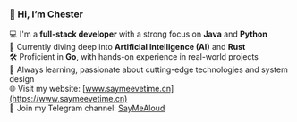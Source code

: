 ### 👋 Hi, I’m Chester

💻 I'm a **full-stack developer** with a strong focus on **Java** and **Python**  
🧠 Currently diving deep into **Artificial Intelligence (AI)** and **Rust**  
🛠️ Proficient in **Go**, with hands-on experience in real-world projects  
🌱 Always learning, passionate about cutting-edge technologies and system design  
🌐 Visit my website: [www.saymeevetime.cn](https://www.saymeevetime.cn)  
📢 Join my Telegram channel: [SayMeAloud](https://t.me/SayMeAloud)
<!---
zhaomo08/zhaomo08 is a ✨ special ✨ repository because its `README.md` (this file) appears on your GitHub profile.
You can click the Preview link to take a look at your changes.
--->
